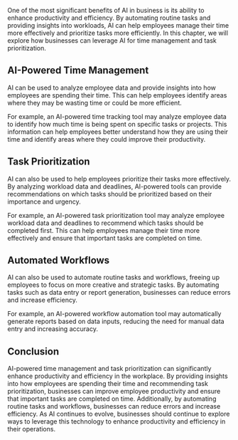 
One of the most significant benefits of AI in business is its ability to enhance productivity and efficiency. By automating routine tasks and providing insights into workloads, AI can help employees manage their time more effectively and prioritize tasks more efficiently. In this chapter, we will explore how businesses can leverage AI for time management and task prioritization.

AI-Powered Time Management
--------------------------

AI can be used to analyze employee data and provide insights into how employees are spending their time. This can help employees identify areas where they may be wasting time or could be more efficient.

For example, an AI-powered time tracking tool may analyze employee data to identify how much time is being spent on specific tasks or projects. This information can help employees better understand how they are using their time and identify areas where they could improve their productivity.

Task Prioritization
-------------------

AI can also be used to help employees prioritize their tasks more effectively. By analyzing workload data and deadlines, AI-powered tools can provide recommendations on which tasks should be prioritized based on their importance and urgency.

For example, an AI-powered task prioritization tool may analyze employee workload data and deadlines to recommend which tasks should be completed first. This can help employees manage their time more effectively and ensure that important tasks are completed on time.

Automated Workflows
-------------------

AI can also be used to automate routine tasks and workflows, freeing up employees to focus on more creative and strategic tasks. By automating tasks such as data entry or report generation, businesses can reduce errors and increase efficiency.

For example, an AI-powered workflow automation tool may automatically generate reports based on data inputs, reducing the need for manual data entry and increasing accuracy.

Conclusion
----------

AI-powered time management and task prioritization can significantly enhance productivity and efficiency in the workplace. By providing insights into how employees are spending their time and recommending task prioritization, businesses can improve employee productivity and ensure that important tasks are completed on time. Additionally, by automating routine tasks and workflows, businesses can reduce errors and increase efficiency. As AI continues to evolve, businesses should continue to explore ways to leverage this technology to enhance productivity and efficiency in their operations.
